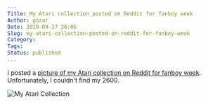 ```yaml
---
Title: My Atari collection posted on Reddit for fanboy week
Author: gozar
Date: 2019-09-27 20:06
Slug: my-atari-collection-posted-on-reddit-for-fanboy-week
Category: 
Tags:
Status: published
...
```


I posted a [picture of my Atari collection on Reddit for fanboy week](https://www.reddit.com/r/retrobattlestations/comments/d7ycqg/my_atari_collection_for_fanboy_week/). Unfortunately, I couldn't find my 2600.

![My Atari Collection](https://cdn.gtia.com/pics/2019/2ndTryAtari-2019-09-22-800x.jpeg)

